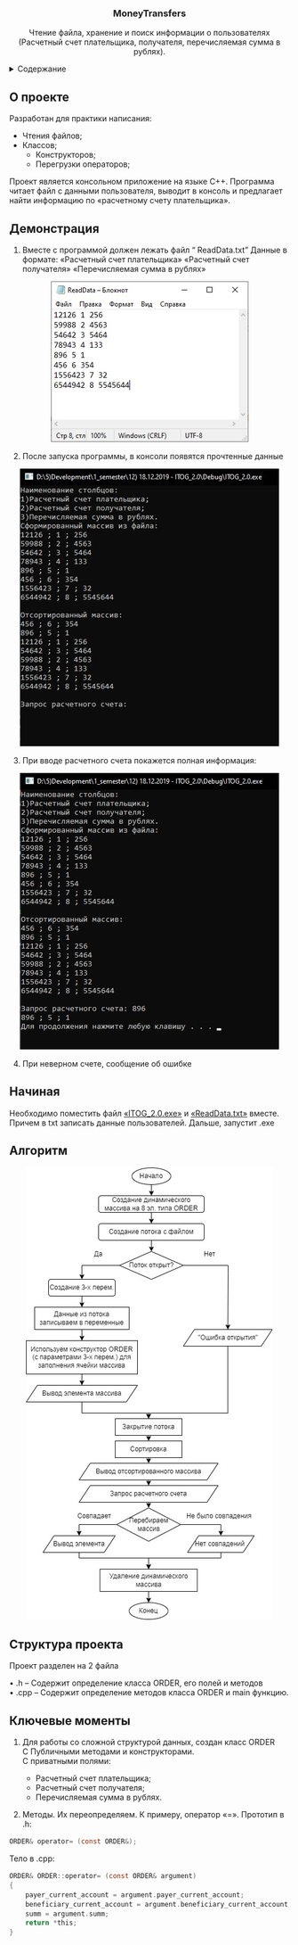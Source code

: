 <!-- PROJECT LOGO -->
<div align="center">
  <h3 align="center">MoneyTransfers</h3>

  <p align="center">
    Чтение файла, хранение и поиск информации о пользователях (Расчетный счет плательщика, получателя, перечисляемая сумма в рублях).
  </p>
</div>

<!-- TABLE OF CONTENTS -->
<details>
  <summary>Содержание</summary>
  <ol>
    <li><a href="#О-проекте">О проекте</a></li>
    <li><a href="#Демонстрация">Демонстрация</a></li>
    <li><a href="#Начиная">Начиная</a></li>
    <li><a href="#Алгоритм">Алгоритм</a></li>
    <li><a href="#Структура-проекта">Структура проекта</a></li>
    <li><a href="#Ключевые-моменты">Ключевые моменты</a></li>
  </ol>
</details>



<!-- ABOUT THE PROJECT -->
## О проекте
Разработан для практики написания:
* Чтения файлов;
* Классов;
	* Конструкторов;
	* Перегрузки операторов;

Проект является консольном приложение на языке C++. Программа читает файл с данными пользователя, выводит в консоль и предлагает найти информацию по «расчетному счету плательщика».
<br />

## Демонстрация
1. Вместе с программой должен лежать файл “ ReadData.txt”
Данные в формате:
«Расчетный счет плательщика» «Расчетный счет получателя» «Перечисляемая сумма в рублях»
<div align="center">

![alt text](https://github.com/SkorEgor/MoneyTransfers/blob/master/ExampleReadData.jpg)
</div>

 2. После запуска программы, в консоли появятся прочтенные данные
<div align="center">

![alt text](https://github.com/SkorEgor/MoneyTransfers/blob/master/ExampleStartProgramm.jpg)
</div>

3. При вводе расчетного счета покажется полная информация:
<div align="center">

![alt text](https://github.com/SkorEgor/MoneyTransfers/blob/master/ExampleEndProgramm.jpg)
</div>

 4. При неверном счете, сообщение об ошибке


<!--
*** 
<div align="center">
  <img src="https://github.com/SkorEgor/MoneyTransfers/blob/master/ExampleReadData.jpg" width="100" />
</div>
*** 
-->
## Начиная
Необходимо поместить файл [«ITOG_2.0.exe»](https://github.com/SkorEgor/MoneyTransfers/blob/master/Debug/ITOG_2.0.exe) и [«ReadData.txt»](https://github.com/SkorEgor/MoneyTransfers/blob/master/Debug/ReadData.txt) вместе. Причем в txt записать данные пользователей. Дальше, запустит .exe

## Алгоритм
<div align="center">

![alt text](https://github.com/SkorEgor/MoneyTransfers/blob/master/Algorithm.jpg)
</div>

## Структура проекта
Проект разделен на 2 файла 

•	.h – Содержит определение класса ORDER, его полей и методов<br />
•	.cpp – Содержит определение методов класса ORDER и main функцию.


## Ключевые моменты
1.	Для работы со сложной структурой данных, создан класс ORDER <br />
C Публичными методами и конструкторами.<br />
С приватными полями:
	* Расчетный счет плательщика;
	* Расчетный счет получателя;
	* Перечисляемая сумма в рублях.

2.	Методы. Их переопределяем. К примеру, оператор «=». 
Прототип в .h:
```C
ORDER& operator= (const ORDER&);
```
Тело в .cpp:
```C
ORDER& ORDER::operator= (const ORDER& argument)									
{
	payer_current_account = argument.payer_current_account;
	beneficiary_current_account = argument.beneficiary_current_account;
	summ = argument.summ;
	return *this;
}
```